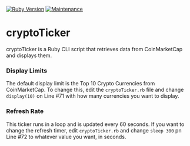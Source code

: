 [![Ruby Version](https://img.shields.io/badge/Ruby%20Version-2.0%2B-red.svg)]()
[![Maintenance](https://img.shields.io/maintenance/yes/2017.svg)]()
# cryptoTicker
cryptoTicker is a Ruby CLI script that retrieves data from CoinMarketCap and displays them.

### Display Limits
The default display limit is the Top 10 Crypto Currencies from CoinMarketCap.  To change this, edit the ``cryptoTicker.rb`` file and change ``display(10)`` on Line #71 with how many currencies you want to display.

### Refresh Rate
This ticker runs in a loop and is updated every 60 seconds.  If you want to change the refresh timer, edit ``cryptoTicker.rb`` and change ``sleep 300`` pn Line #72 to whatever value you want, in seconds.
